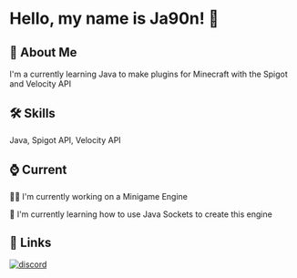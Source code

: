 
# Hello, my name is Ja90n! 👋


## 🚀 About Me
I'm a currently learning Java to make plugins for Minecraft with the Spigot and Velocity API


## 🛠 Skills
Java, Spigot API, Velocity API


## ⌚ Current
👩‍💻 I'm currently working on a Minigame Engine

🧠 I'm currently learning how to use Java Sockets to create this engine

## 🔗 Links
[![discord](https://img.shields.io/badge/contact-me-blue?logo=discord&logoColor=white)](https://discordapp.com/users/473485195329142784)

